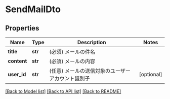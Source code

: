 # SendMailDto

## Properties
Name | Type | Description | Notes
------------ | ------------- | ------------- | -------------
**title** | **str** | (必須) メールの件名 | 
**content** | **str** | (必須) メールの内容 | 
**user_id** | **str** | (任意) メールの送信対象のユーザーアカウント識別子 | [optional] 

[[Back to Model list]](../README.md#documentation-for-models) [[Back to API list]](../README.md#documentation-for-api-endpoints) [[Back to README]](../README.md)

